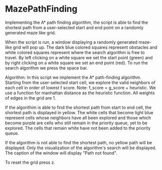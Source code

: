 # MazePathFinding
Implementing the A* path finding algorithm, the script is able to find the shortest path from a user-selected start and end point on a randomly generated maze like grid.

When the script is run, a window displaying a randomly generated maze-like grid will pop up. 
The dark blue colored squares represent obstacles and white colored squares represent where the search algorithm is free to travel.
By left clicking on a white square we set the start point (green) and by right clicking on a white square we set an end point (red).
To run the search algorithm we press the space bar.

Algorithm:
In this script we implement the A* path-finding algorithm. Starting from the user-selected start cell, we explore the valid neighbors of each cell
in order of lowest f score. Note: f_score = g_score + heuristic. We use a function for manhattan distance as the heuristic function.
All weights of edges in the grid are 1.

If the algorithim is able to find the shortest path from start to end cell, the shortest path is displayed in yellow. 
The white cells that become light blue represent cells whose neighbors have all been explored
and those which become purple are cells who still remain in the priority queue, yet to be explored. 
The cells that remain white have not been added to the priority queue.

If the algorithm is not able to find the shortest path, no yellow path will be displayed. Only the visualization of the algorithm's search will be displayed.
The caption of the window will display "Path not found".

To reset the grid press z.
